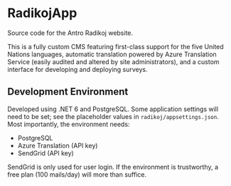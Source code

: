# RadikojApp
Source code for the Antro Radikoj website.

This is a fully custom CMS featuring first-class support for the five United Nations languages, automatic translation powered by Azure Translation Service (easily audited and altered by site administrators), and a custom interface for developing and deploying surveys.

## Development Environment
Developed using .NET 6 and PostgreSQL. Some application settings will need to be set; see the placeholder values in `radikoj/appsettings.json`. Most importantly, the environment needs:

- PostgreSQL
- Azure Translation (API key)
- SendGrid (API key)

SendGrid is only used for user login. If the environment is trustworthy, a free plan (100 mails/day) will more than suffice.